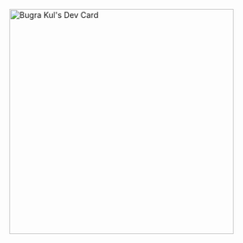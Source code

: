 <a href="https://app.daily.dev/bogiedev"><img src="https://api.daily.dev/devcards/d1f6ae52babe421490cc845bdb25c6ca.png?r=akd" width="400" alt="Bugra Kul's Dev Card"/></a>

